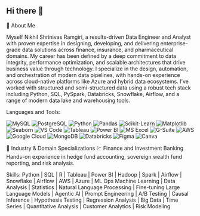 ## Hi there 👋

🌟 About Me

Myself Nikhil Shrinivas Ramgiri, a results-driven Data Engineer and Analyst with proven expertise in designing, developing, and delivering enterprise-grade data solutions across finance, insurance, and pharmaceutical domains. My career has been defined by a deep commitment to data integrity, performance optimization, and scalable architectures that drive business value through technology.
I specialize in the design, automation, and orchestration of modern data pipelines, with hands-on experience across cloud-native platforms like Azure and hybrid data ecosystems. I’ve worked with structured and semi-structured data using a robust tech stack including Python, SQL, PySpark, Databricks, Snowflake, Airflow, and a range of modern data lake and warehousing tools.

Languages and Tools:

<p align="left"> <img src="https://img.shields.io/badge/MySQL-4479A1?style=for-the-badge&logo=mysql&logoColor=white" alt="MySQL"/> <img src="https://img.shields.io/badge/PostgreSQL-336791?style=for-the-badge&logo=postgresql&logoColor=white" alt="PostgreSQL"/> <img src="https://img.shields.io/badge/Python-3776AB?style=for-the-badge&logo=python&logoColor=white" alt="Python"/> <img src="https://img.shields.io/badge/Pandas-150458?style=for-the-badge&logo=pandas&logoColor=white" alt="Pandas"/> <img src="https://img.shields.io/badge/Scikit--Learn-F7931E?style=for-the-badge&logo=scikit-learn&logoColor=black" alt="Scikit-Learn"/> <img src="https://img.shields.io/badge/Matplotlib-11557C?style=for-the-badge&logo=matplotlib&logoColor=white" alt="Matplotlib"/> <img src="https://img.shields.io/badge/Seaborn-76B7B2?style=for-the-badge" alt="Seaborn"/> <img src="https://img.shields.io/badge/VS%20Code-007ACC?style=for-the-badge&logo=visual-studio-code&logoColor=white" alt="VS Code"/> <img src="https://img.shields.io/badge/Tableau-E97627?style=for-the-badge&logo=tableau&logoColor=white" alt="Tableau"/> <img src="https://img.shields.io/badge/Power%20BI-F2C811?style=for-the-badge&logo=powerbi&logoColor=black" alt="Power BI"/> <img src="https://img.shields.io/badge/MS%20Excel-217346?style=for-the-badge&logo=microsoft-excel&logoColor=white" alt="MS Excel"/> <img src="https://img.shields.io/badge/G%20Suite-4285F4?style=for-the-badge&logo=googleworkspace&logoColor=white" alt="G-Suite"/> <img src="https://img.shields.io/badge/AWS-232F3E?style=for-the-badge&logo=amazon-aws&logoColor=white" alt="AWS"/> <img src="https://img.shields.io/badge/Google%20Cloud-4285F4?style=for-the-badge&logo=google-cloud&logoColor=white" alt="Google Cloud"/> <img src="https://img.shields.io/badge/MongoDB-47A248?style=for-the-badge&logo=mongodb&logoColor=white" alt="MongoDB"/> <img src="https://img.shields.io/badge/Databricks-E0201B?style=for-the-badge&logo=databricks&logoColor=white" alt="Databricks"/> <img src="https://img.shields.io/badge/Figma-F24E1E?style=for-the-badge&logo=figma&logoColor=white" alt="Figma"/> <img src="https://img.shields.io/badge/Canva-00C4CC?style=for-the-badge&logo=canva&logoColor=white" alt="Canva"/> </p>

🏢 Industry & Domain Specializations
💹 Finance and Investment Banking
Hands-on experience in hedge fund accounting, sovereign wealth fund reporting, and risk analysis.

Skills:
Python | SQL | R | Tableau | Power BI | Hadoop | Spark | Airflow | Snowflake | Airflow | AWS | Azure | ML Ops
Machine Learning | Data Analysis | Statistics | Natural Language Processing | Fine-tuning Large Language Models | Agentic AI | Prompt Engineering | A/B Testing | Causal Inference | Hypothesis Testing | Regression Analysis | Big Data | Time Series | Quantitative Analysis | Customer Analytics | Risk Modeling
